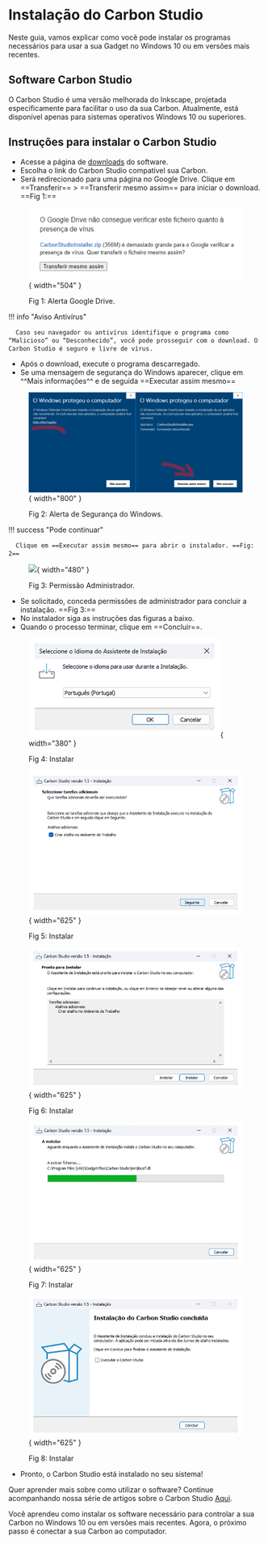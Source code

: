 # Instalação do Carbon Studio

Neste guia, vamos explicar como você pode instalar os programas necessários para usar a sua Gadget no Windows 10 ou em versões mais recentes.

## Software Carbon Studio

O Carbon Studio é uma versão melhorada do Inkscape, projetada especificamente para facilitar o uso da sua Carbon. Atualmente, está disponível apenas para sistemas operativos Windows 10 ou superiores.

## Instruções para instalar o Carbon Studio
<!--
Você pode seguir as instruções deste vídeo:

[Vídeo 1: Instalando e utilizando o Carbon Studio.]

Ou, se preferir, siga os passos abaixo:
-->

* Acesse a página de [downloads] do software.
* Escolha o link do Carbon Studio compatível sua Carbon.
* Será redirecionado para uma página no Google Drive. Clique em ==Transferir== > ==Transferir mesmo assim== para iniciar o download. ==Fig 1:==

[downloads]: https://edgarmata.github.io/Carbon-FAQS/transferencias/

<figure markdown="span">

   ![](../images/googledrive-alerta.png){ width="504" }
   <figcaption>Fig 1: Alerta Google Drive.</figcaption>

</figure>

!!! info "Aviso Antivírus"
      
      Caso seu navegador ou antivírus identifique o programa como “Malicioso” ou “Desconhecido”, você pode prosseguir com o download. O Carbon Studio é seguro e livre de vírus.

* Após o download, execute o programa descarregado.
* Se uma mensagem de segurança do Windows aparecer, clique em ^^Mais informações^^ e de seguida ==Executar assim mesmo==

<figure markdown="span">

   ![](../images/windows-difender.png){ width="800" }
   <figcaption>Fig 2: Alerta de Segurança do Windows.</figcaption>

</figure>

!!! success "Pode continuar"

      Clique em ==Executar assim mesmo== para abrir o instalador. ==Fig: 2==

<figure markdown="span">

   ![](../images/permissão-admin.png){ width="480" }
   <figcaption>Fig 3: Permissão Administrador.</figcaption>

</figure>

* Se solicitado, conceda permissões de administrador para concluir a instalação. ==Fig 3:==
* No instalador siga as instruções das figuras a baixo.
* Quando o processo terminar, clique em ==Concluir==.

<figure markdown="span">

   ![](../images/setup01.png){ width="380" }
   <figcaption>Fig 4: Instalar</figcaption>
  
   ![](../images/setup02.png){ width="625" }
   <figcaption>Fig 5: Instalar</figcaption>

   ![](../images/setup03.png){ width="625" }
   <figcaption>Fig 6: Instalar</figcaption>

   ![](../images/setup04.png){ width="625" }
   <figcaption>Fig 7: Instalar</figcaption>

   ![](../images/setup05.png){ width="625" }
   <figcaption>Fig 8: Instalar</figcaption>
  
</figure>

* Pronto, o Carbon Studio está instalado no seu sistema!

Quer aprender mais sobre como utilizar o software? Continue acompanhando nossa série de artigos sobre o Carbon Studio [Aqui].

[Aqui]: https://edgarmata.github.io/Carbon-FAQS/studio/altualiza%C3%A7%C3%A3o-software/

Você aprendeu como instalar os software necessário para controlar a sua Carbon no Windows 10 ou em versões mais recentes. Agora, o próximo passo é conectar a sua Carbon ao computador.